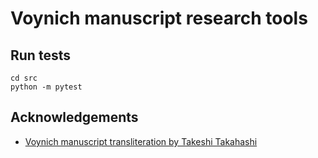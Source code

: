 # Voynich manuscript research tools

## Run tests

```shell
cd src
python -m pytest
```

## Acknowledgements

- [Voynich manuscript transliteration by Takeshi Takahashi](http://www.voynich.com/pages/index.htm)